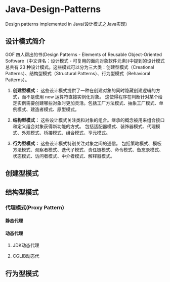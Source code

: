 # Java-Design-Patterns
Design patterns implemented in Java(设计模式之Java实现) 

## 设计模式简介
GOF 四人帮出的书(Design Patterns - Elements of Reusable Object-Oriented Software（中文译名：设计模式 - 可复用的面向对象软件元素))中提到的设计模式总共有 23 种设计模式。这些模式可以分为三大类：创建型模式（Creational Patterns）、结构型模式（Structural Patterns）、行为型模式（Behavioral Patterns）。

1. **创建型模式：**
这些设计模式提供了一种在创建对象的同时隐藏创建逻辑的方式，而不是使用 new 运算符直接实例化对象。
这使得程序在判断针对某个给定实例需要创建哪些对象时更加灵活。包括工厂方法模式、抽象工厂模式、单例模式、建造者模式、原型模式。

2. **结构型模式：**
这些设计模式关注类和对象的组合。继承的概念被用来组合接口和定义组合对象获得新功能的方式。
包括适配器模式、装饰器模式、代理模式、外观模式、桥接模式、组合模式、享元模式。

3. **行为型模式：**
这些设计模式特别关注对象之间的通信。
包括策略模式、模板方法模式、观察者模式、迭代子模式、责任链模式、命令模式、备忘录模式、状态模式、访问者模式、中介者模式、解释器模式。

## 创建型模式

## 结构型模式

### 代理模式(Proxy Pattern)
#### 静态代理
#### 动态代理
1. JDK动态代理

2. CGLIB动态代



## 行为型模式

